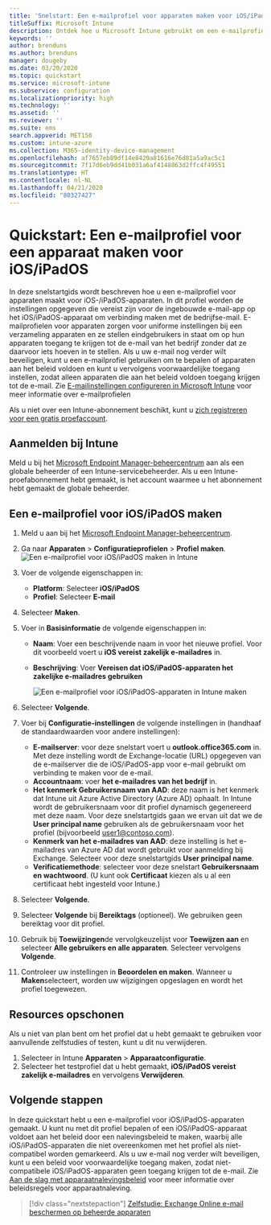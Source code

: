 ```yaml
---
title: 'Snelstart: Een e-mailprofiel voor apparaten maken voor iOS/iPadOS'
titleSuffix: Microsoft Intune
description: Ontdek hoe u Microsoft Intune gebruikt om een e-mailprofiel voor apparaten te maken, zodat iOS/iPadOS-apparaten veilig verbinding kunnen maken met de e-mail van het bedrijf.
keywords: ''
author: brenduns
ms.author: brenduns
manager: dougeby
ms.date: 03/20/2020
ms.topic: quickstart
ms.service: microsoft-intune
ms.subservice: configuration
ms.localizationpriority: high
ms.technology: ''
ms.assetid: ''
ms.reviewer: ''
ms.suite: ems
search.appverid: MET150
ms.custom: intune-azure
ms.collection: M365-identity-device-management
ms.openlocfilehash: af7657eb89df14e8429a81616e76d81a5a9ac5c1
ms.sourcegitcommit: 7f17d6eb9dd41b031a6af4148863d2ffc4f49551
ms.translationtype: HT
ms.contentlocale: nl-NL
ms.lasthandoff: 04/21/2020
ms.locfileid: "80327427"
---
```

# <a name="quickstart-create-an-email-device-profile-for-iosipados"></a>Quickstart: Een e-mailprofiel voor een apparaat maken voor iOS/iPadOS

In deze snelstartgids wordt beschreven hoe u een e-mailprofiel voor apparaten maakt voor iOS-/iPadOS-apparaten. In dit profiel worden de instellingen opgegeven die vereist zijn voor de ingebouwde e-mail-app op het iOS/iPadOS-apparaat om verbinding maken met de bedrijfse-mail. E-mailprofielen voor apparaten zorgen voor uniforme instellingen bij een verzameling apparaten en ze stellen eindgebruikers in staat om op hun apparaten toegang te krijgen tot de e-mail van het bedrijf zonder dat ze daarvoor iets hoeven in te stellen. Als u uw e-mail nog verder wilt beveiligen, kunt u een e-mailprofiel gebruiken om te bepalen of apparaten aan het beleid voldoen en kunt u vervolgens voorwaardelijke toegang instellen, zodat alleen apparaten die aan het beleid voldoen toegang krijgen tot de e-mail. Zie [E-mailinstellingen configureren in Microsoft Intune](email-settings-configure.md) voor meer informatie over e-mailprofielen

Als u niet over een Intune-abonnement beschikt, kunt u [zich registreren voor een gratis proefaccount](../fundamentals/free-trial-sign-up.md).

## <a name="sign-in-to-intune"></a>Aanmelden bij Intune

Meld u bij het [Microsoft Endpoint Manager-beheercentrum](https://go.microsoft.com/fwlink/?linkid=2109431) aan als een globale beheerder of een Intune-servicebeheerder. Als u een Intune-proefabonnement hebt gemaakt, is het account waarmee u het abonnement hebt gemaakt de globale beheerder.

## <a name="create-an-iosipados-email-profile"></a>Een e-mailprofiel voor iOS/iPadOS maken

1. Meld u aan bij het [Microsoft Endpoint Manager-beheercentrum](https://go.microsoft.com/fwlink/?linkid=2109431).

2. Ga naar **Apparaten** > **Configuratieprofielen** > **Profiel maken**.
   ![Een e-mailprofiel voor iOS/iPadOS maken in Intune](./media/quickstart-email-profile/ios-create-profile.png)

3. Voer de volgende eigenschappen in:
   - **Platform**: Selecteer **iOS/iPadOS**
   - **Profiel**: Selecteer **E-mail**
  
4. Selecteer **Maken**.

5. Voer in **Basisinformatie** de volgende eigenschappen in:
   - **Naam**: Voer een beschrijvende naam in voor het nieuwe profiel. Voor dit voorbeeld voert u **iOS vereist zakelijk e-mailadres** in.
   - **Beschrijving**: Voer **Vereisen dat iOS/iPadOS-apparaten het zakelijke e-mailadres gebruiken**


        ![Een e-mailprofiel voor iOS/iPadOS-apparaten in Intune maken](./media/quickstart-email-profile/ios-email-profile-name.png)

6. Selecteer **Volgende**.

7. Voer bij **Configuratie-instellingen** de volgende instellingen in (handhaaf de standaardwaarden voor andere instellingen):
   - **E-mailserver**: voor deze snelstart voert u **outlook.office365.com** in. Met deze instelling wordt de Exchange-locatie (URL) opgegeven van de e-mailserver die de iOS/iPadOS-app voor e-mail gebruikt om verbinding te maken voor de e-mail.
   - **Accountnaam**: voer **het e-mailadres van het bedrijf** in.
   - **Het kenmerk Gebruikersnaam van AAD**: deze naam is het kenmerk dat Intune uit Azure Active Directory (Azure AD) ophaalt. In Intune wordt de gebruikersnaam voor dit profiel dynamisch gegenereerd met deze naam. Voor deze snelstartgids gaan we ervan uit dat we de **User principal name** gebruiken als de gebruikersnaam voor het profiel (bijvoorbeeld user1@contoso.com).
   - **Kenmerk van het e-mailadres van AAD**: deze instelling is het e-mailadres van Azure AD dat wordt gebruikt voor aanmelding bij Exchange. Selecteer voor deze snelstartgids **User principal name**.
   - **Verificatiemethode**: selecteer voor deze snelstart **Gebruikersnaam en wachtwoord**. (U kunt ook **Certificaat** kiezen als u al een certificaat hebt ingesteld voor Intune.)

8. Selecteer **Volgende**.

9. Selecteer **Volgende** bij **Bereiktags** (optioneel). We gebruiken geen bereiktag voor dit profiel.

10. Gebruik bij **Toewijzingen**de vervolgkeuzelijst voor **Toewijzen aan** en selecteer **Alle gebruikers en alle apparaten**.  Selecteer vervolgens **Volgende**.

11. Controleer uw instellingen in **Beoordelen en maken**. Wanneer u **Maken**selecteert, worden uw wijzigingen opgeslagen en wordt het profiel toegewezen. 

## <a name="clean-up-resources"></a>Resources opschonen

Als u niet van plan bent om het profiel dat u hebt gemaakt te gebruiken voor aanvullende zelfstudies of testen, kunt u dit nu verwijderen.

1. Selecteer in Intune **Apparaten** > **Apparaatconfiguratie**.
2. Selecteer het testprofiel dat u hebt gemaakt, **iOS/iPadOS vereist zakelijk e-mailadres** en vervolgens **Verwijderen**. 

## <a name="next-steps"></a>Volgende stappen

In deze quickstart hebt u een e-mailprofiel voor iOS/iPadOS-apparaten gemaakt. U kunt nu met dit profiel bepalen of een iOS/iPadOS-apparaat voldoet aan het beleid door een nalevingsbeleid te maken, waarbij alle iOS/iPadOS-apparaten die niet overeenkomen met het profiel als niet-compatibel worden gemarkeerd. Als u uw e-mail nog verder wilt beveiligen, kunt u een beleid voor voorwaardelijke toegang maken, zodat niet-compatibele iOS/iPadOS-apparaten geen toegang krijgen tot de e-mail. Zie [Aan de slag met apparaatnalevingsbeleid](../protect/device-compliance-get-started.md) voor meer informatie over beleidsregels voor apparaatnaleving.

> [!div class="nextstepaction"]
> [Zelfstudie: Exchange Online e-mail beschermen op beheerde apparaten](../protect/tutorial-protect-email-on-enrolled-devices.md)

